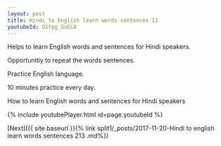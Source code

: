 ```yaml
---
layout: post
title: Hindi to English learn words sentences 11 
youtubeId: OSfpg_GvECA
---
```

 
 
Helps to learn English words and sentences for Hindi speakers.

Opportunitiy to repeat the words sentences. 

Practice English language. 
 
10 minutes practice every day. 
 
How to learn English words and sentences for Hindi speakers 
 
{% include youtubePlayer.html id=page.youtubeId %}
 
 
[Next]({{ site.baseurl }}{% link  split1/_posts/2017-11-20-Hindi to english learn words sentences 213 .md%})
 
